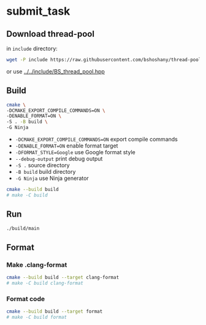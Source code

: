 # submit_task

## Download thread-pool

in `include` directory:

```bash
wget -P include https://raw.githubusercontent.com/bshoshany/thread-pool/master/include/BS_thread_pool.hpp
```

or use [../../include/BS_thread_pool.hpp](../../include/BS_thread_pool.hpp)

## Build

```bash
cmake \
-DCMAKE_EXPORT_COMPILE_COMMANDS=ON \
-DENABLE_FORMAT=ON \
-S . -B build \
-G Ninja
```

- `-DCMAKE_EXPORT_COMPILE_COMMANDS=ON` export compile commands
- `-DENABLE_FORMAT=ON` enable format target
- `-DFORMAT_STYLE=Google` use Google format style
- `--debug-output` print debug output
- `-S .` source directory
- `-B build` build directory
- `-G Ninja` use Ninja generator

```bash
cmake --build build
# make -C build
```

## Run

```bash
./build/main
```

## Format

### Make .clang-format

```bash
cmake --build build --target clang-format
# make -C build clang-format
```

### Format code

```bash
cmake --build build --target format
# make -C build format
```

